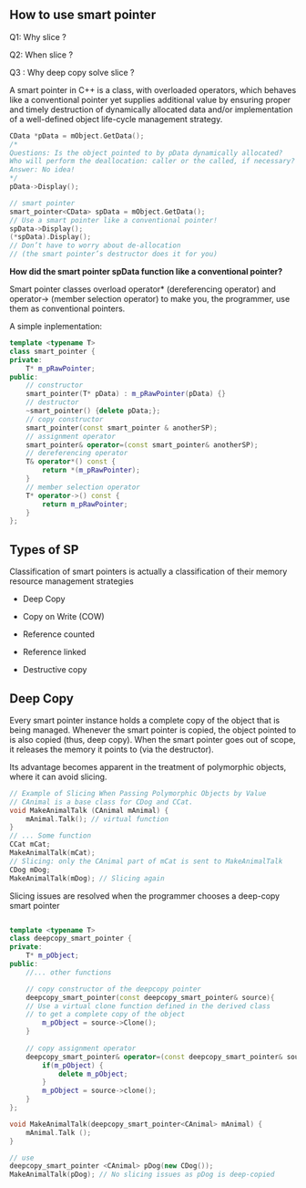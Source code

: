 ## How to use smart pointer

Q1: Why slice ?

Q2: When slice ?

Q3 : Why deep copy solve slice ?
    
A smart pointer in C++ is a class, with overloaded operators, which behaves like a conventional pointer yet supplies additional value by ensuring proper and
timely destruction of dynamically allocated data and/or implementation of a well-defined object life-cycle management strategy.

```cpp
CData *pData = mObject.GetData();
/*
Questions: Is the object pointed to by pData dynamically allocated?
Who will perform the deallocation: caller or the called, if necessary?
Answer: No idea!
*/
pData->Display();
```

```cpp
// smart pointer 
smart_pointer<CData> spData = mObject.GetData();
// Use a smart pointer like a conventional pointer!
spData->Display();
(*spData).Display();
// Don’t have to worry about de-allocation
// (the smart pointer’s destructor does it for you)
```

**How did the smart pointer spData function like a conventional pointer?**

Smart pointer classes overload
operator* (dereferencing operator) and operator-> (member selection operator) to
make you, the programmer, use them as conventional pointers. 

A simple inplementation:

```cpp
template <typename T>
class smart_pointer {
private:
    T* m_pRawPointer;
public:
    // constructor
    smart_pointer(T* pData) : m_pRawPointer(pData) {} 
    // destructor
    ~smart_pointer() {delete pData;}; 
    // copy constructor
    smart_pointer(const smart_pointer & anotherSP);
    // assignment operator
    smart_pointer& operator=(const smart_pointer& anotherSP); 
    // dereferencing operator
    T& operator*() const {
        return *(m_pRawPointer);
    }
    // member selection operator
    T* operator->() const {
        return m_pRawPointer;
    }
};
```

## Types of SP

Classification of smart pointers is actually a classification of their memory resource management strategies

- Deep Copy

- Copy on Write (COW)

- Reference counted

- Reference linked

- Destructive copy

## Deep Copy

Every smart pointer instance holds a complete copy of the object that is being managed. Whenever the smart pointer is copied, the
object pointed to is also copied (thus, deep copy). When the smart pointer goes out of
scope, it releases the memory it points to (via the destructor).

Its advantage becomes apparent in the treatment of polymorphic objects, where it can avoid slicing.

```cpp
// Example of Slicing When Passing Polymorphic Objects by Value
// CAnimal is a base class for CDog and CCat.
void MakeAnimalTalk (CAnimal mAnimal) {
    mAnimal.Talk(); // virtual function
}
// ... Some function
CCat mCat;
MakeAnimalTalk(mCat);
// Slicing: only the CAnimal part of mCat is sent to MakeAnimalTalk
CDog mDog;
MakeAnimalTalk(mDog); // Slicing again
```

Slicing issues are resolved when the programmer chooses a deep-copy smart pointer

```cpp

template <typename T>
class deepcopy_smart_pointer {
private:
    T* m_pObject;
public:
    //... other functions

    // copy constructor of the deepcopy pointer
    deepcopy_smart_pointer(const deepcopy_smart_pointer& source){
    // Use a virtual clone function defined in the derived class
    // to get a complete copy of the object
        m_pObject = source->Clone();
    }
    
    // copy assignment operator
    deepcopy_smart_pointer& operator=(const deepcopy_smart_pointer& source){
        if(m_pObject) {
            delete m_pObject;
        }
        m_pObject = source->clone();
    }
};

void MakeAnimalTalk(deepcopy_smart_pointer<CAnimal> mAnimal) {
    mAnimal.Talk ();
}

// use 
deepcopy_smart_pointer <CAnimal> pDog(new CDog());
MakeAnimalTalk(pDog); // No slicing issues as pDog is deep-copied
```



